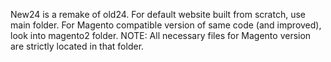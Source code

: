 New24 is a remake of old24.
For default website built from scratch, use main folder.
For Magento compatible version of same code (and improved), look into magento2 folder.
NOTE: All necessary files for Magento version are strictly located in that folder. 



